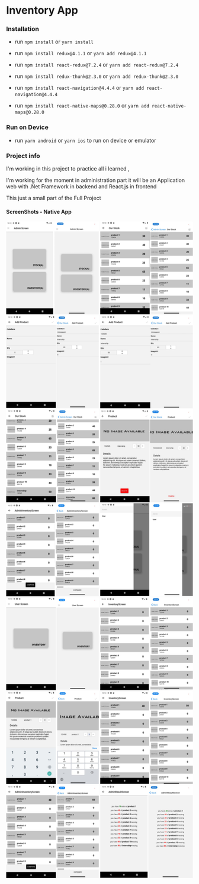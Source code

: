 # Inventory App


### Installation

- run `npm install` or `yarn install`

- run `npm install redux@4.1.1` or `yarn add redux@4.1.1`

- run `npm install react-redux@7.2.4` or `yarn add react-redux@7.2.4`

- run `npm install redux-thunk@2.3.0` or `yarn add redux-thunk@2.3.0`

- run `npm install react-navigation@4.4.4` or `yarn add react-navigation@4.4.4`

- run `npm install react-native-maps@0.28.0` or `yarn add react-native-maps@0.28.0`



### Run on Device

- run `yarn android` or `yarn ios` to run on device or emulator


### Project info


I'm working in this project to practice all i learned ,

I'm working for the moment in administration part it will be an Application web with .Net Framework in backend and React.js in frontend

This just a small part of the Full Project 



#### ScreenShots - Native App


<img src="screenshots/1.png" data-canonical-src="screenshots/1.png" width="250" />


<img src="screenshots/2.png" data-canonical-src="screenshots/2.png" width="250" />


<img src="screenshots/3.png" data-canonical-src="screenshots/3.png" width="250" />


<img src="screenshots/4.png" data-canonical-src="screenshots/4.png" width="250" />


<img src="screenshots/5.png" data-canonical-src="screenshots/5.png" width="250" />


<img src="screenshots/6.png" data-canonical-src="screenshots/6.png" width="250" />


<img src="screenshots/7.png" data-canonical-src="screenshots/7.png" width="250" />


<img src="screenshots/8.png" data-canonical-src="screenshots/8.png" width="250" />


<img src="screenshots/9.png" data-canonical-src="screenshots/9.png" width="250" />


<img src="screenshots/10.png" data-canonical-src="screenshots/10.png" width="250" />


<img src="screenshots/11.png" data-canonical-src="screenshots/11.png" width="250" />


<img src="screenshots/12.png" data-canonical-src="screenshots/12.png" width="250" />


<img src="screenshots/13.png" data-canonical-src="screenshots/13.png" width="250" />


<img src="screenshots/14.png" data-canonical-src="screenshots/14.png" width="250" />





